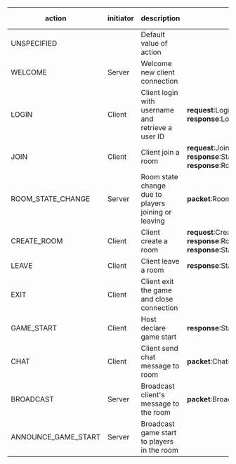 | action | initiator | description | payload | is request/response | related actions |
|---|---|---|---|---|---|
| UNSPECIFIED |  | Default value of action |  |  |  |
| WELCOME | Server | Welcome new client connection |  |  |  |
| LOGIN | Client | Client login with username and retrieve a user ID | **request**:LoginPayload **response**:LoginResponsePayload | ✓ |  |
| JOIN | Client | Client join a room | **request**:JoinPayload **response**:StatusPayload **response**:RoomInfoPayload | ✓ | ROOM_STATE_CHANGE |
| ROOM_STATE_CHANGE | Server | Room state change due to players joining or leaving | **packet**:RoomChangePayload |  |  |
| CREATE_ROOM | Client | Client create a room | **request**:CreateRoomPayload **response**:RoomInfoPayload **response**:StatusPayload | ✓ |  |
| LEAVE | Client | Client leave a room | **response**:StatusPayload | ✓ | ROOM_STATE_CHANGE |
| EXIT | Client | Client exit the game and close connection |  |  | ROOM_STATE_CHANGE |
| GAME_START | Client | Host declare game start | **response**:StatusPayload | ✓ | ANNOUNCE_GAME_START |
| CHAT | Client | Client send chat message to room | **packet**:ChatPayload |  | BROADCAST |
| BROADCAST | Server | Broadcast client's message to the room | **packet**:BroadcastPayload |  | CHAT |
| ANNOUNCE_GAME_START | Server | Broadcast game start to players in the room |  |  | GAME_START |